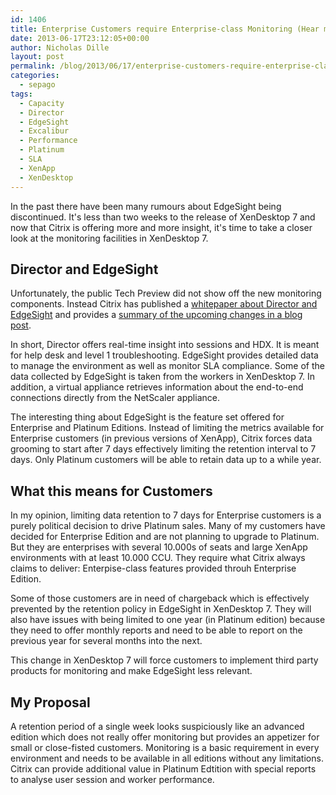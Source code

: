 ```yaml
---
id: 1406
title: Enterprise Customers require Enterprise-class Monitoring (Hear me, Citrix?)
date: 2013-06-17T23:12:05+00:00
author: Nicholas Dille
layout: post
permalink: /blog/2013/06/17/enterprise-customers-require-enterprise-class-monitoring-hear-me-citrix/
categories:
  - sepago
tags:
  - Capacity
  - Director
  - EdgeSight
  - Excalibur
  - Performance
  - Platinum
  - SLA
  - XenApp
  - XenDesktop
---
```

In the past there have been many rumours about EdgeSight being discontinued. It's less than two weeks to the release of XenDesktop 7 and now that Citrix is offering more and more insight, it's time to take a closer look at the monitoring facilities in XenDesktop 7.

<!--more-->

## Director and EdgeSight

Unfortunately, the public Tech Preview did not show off the new monitoring components. Instead Citrix has published a [whitepaper about Director and EdgeSight](http://blogs.citrix.com/2013/05/22/monitoring-of-xendesktop-7-with-director-and-edgesight/) and provides a [summary of the upcoming changes in a blog post](http://blogs.citrix.com/2013/06/04/xendesktop-7-director-and-edgesight-explained/).

In short, Director offers real-time insight into sessions and HDX. It is meant for help desk and level 1 troubleshooting. EdgeSight provides detailed data to manage the environment as well as monitor SLA compliance. Some of the data collected by EdgeSight is taken from the workers in XenDesktop 7. In addition, a virtual appliance retrieves information about the end-to-end connections directly from the NetScaler appliance.

The interesting thing about EdgeSight is the feature set offered for Enterprise and Platinum Editions. Instead of limiting the metrics available for Enterprise customers (in previous versions of XenApp), Citrix forces data grooming to start after 7 days effectively limiting the retention interval to 7 days. Only Platinum customers will be able to retain data up to a while year.

## What this means for Customers

In my opinion, limiting data retention to 7 days for Enterprise customers is a purely political decision to drive Platinum sales. Many of my customers have decided for Enterprise Edition and are not planning to upgrade to Platinum. But they are enterprises with several 10.000s of seats and large XenApp environments with at least 10.000 CCU. They require what Citrix always claims to deliver: Enterpise-class features provided throuh Enterprise Edition.

Some of those customers are in need of chargeback which is effectively prevented by the retention policy in EdgeSight in XenDesktop 7. They will also have issues with being limited to one year (in Platinum edition) because they need to offer monthly reports and need to be able to report on the previous year for several months into the next.

This change in XenDesktop 7 will force customers to implement third party products for monitoring and make EdgeSight less relevant.

## My Proposal

A retention period of a single week looks suspiciously like an advanced edition which does not really offer monitoring but provides an appetizer for small or close-fisted customers. Monitoring is a basic requirement in every environment and needs to be available in all editions without any limitations. Citrix can provide additional value in Platinum Edtition with special reports to analyse user session and worker performance.

